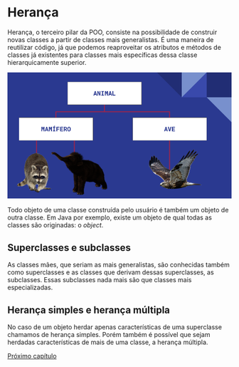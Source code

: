 # Herança

Herança, o terceiro pilar da POO, consiste na possibilidade de construir novas classes a partir de classes mais generalistas. É uma maneira de reutilizar código, já que podemos reaproveitar os atributos e métodos de classes já existentes para classes mais específicas dessa classe hierarquicamente superior.

![herança](img/POO.png)

Todo objeto de uma classe construída pelo usuário é também um objeto de outra classe. Em Java por exemplo, existe um objeto de qual todas as classes são originadas: o *object*.

## Superclasses e subclasses

As classes mães, que seriam as mais generalistas, são conhecidas também como superclasses e as classes que derivam dessas superclasses, as subclasses. Essas subclasses nada mais são que classes mais especializadas.

## Herança simples e herança múltipla

No caso de um objeto herdar apenas características de uma superclasse chamamos de herança simples. Porém também é possível que sejam herdadas características de mais de uma classe, a herança múltipla.

[Próximo capítulo](polimorfismo.md)